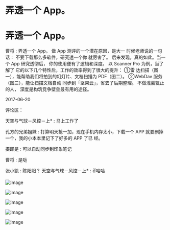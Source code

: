# 弄透一个 App。

# 弄透一个 App。

曹将 : 弄透一个 App。 做 App 测评的一个潜在原因，是大一 时候老师说的一句话： 不要下载那么多软件，研究透一个你 就厉害了。 后来发现，真的如此。当一个 App 研究透彻后， 你的使用便有了逻辑和深度。 以 Scanner Pro 为例，当了解了 它的以下几个特性后，工作的效率得到了很大的提升： ①雷 达扫描（图一），能帮助我们将拍到的幻灯片、文档扫描为 PDF（图二）。 ②WebDav 服务（图三），能让扫描文档自动 同步到「坚果云」，省去了后期整理。 不做浅尝辄止的人， 深度是构筑竞争壁垒最有用的途径。

2017-06-20

评论区：

天空与气球－风控－上* : 马上工作了

孔方的兄弟姐妹 : 打算明天抢一加，现在手机内存太小，下载一个 APP 就要删掉一个，我的小本本里记下了好多的 APP 了已 经。

摄即是 : 可以自动同步到印象笔记

曹将 : 是哒

张小凯 : 陈阳阳？ 天空与气球－风控－上* : ✌哈哈

![image](img/Image_446.png)

![image](img/Image_447.png)

![image](img/Image_448.png)

![image](img/Image_449.png)

![image](img/Image_450.png)